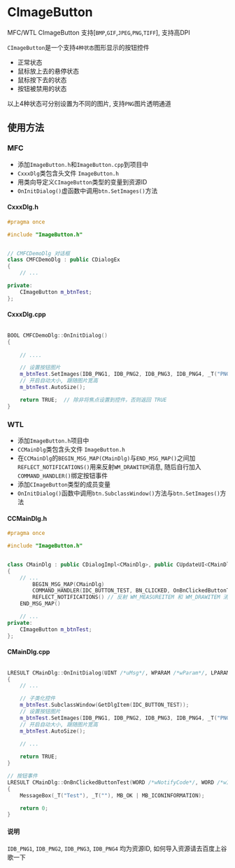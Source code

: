 # CImageButton
MFC/WTL CImageButton 支持[`BMP`,`GIF`,`JPEG`,`PNG`,`TIFF`], 支持高DPI

`CImageButton`是一个支持`4种状态`图形显示的按钮控件
+ 正常状态
+ 鼠标放上去的悬停状态
+ 鼠标按下去的状态
+ 按钮被禁用的状态

以上4种状态可分别设置为不同的图片, 支持`PNG`图片透明通道

## 使用方法
### MFC
* 添加`ImageButton.h`和`ImageButton.cpp`到项目中
* `CxxxDlg`类包含头文件 `ImageButton.h`
* 用类向导定义`CImageButton`类型的变量到资源ID
* `OnInitDialog()`虚函数中调用`btn.SetImages()`方法


#### CxxxDlg.h

```cpp
#pragma once

#include "ImageButton.h"


// CMFCDemoDlg 对话框
class CMFCDemoDlg : public CDialogEx
{
    // ...

private:
	CImageButton m_btnTest;
};
```

####  CxxxDlg.cpp

```cpp

BOOL CMFCDemoDlg::OnInitDialog()
{
	
    // ....

	// 设置按钮图片
	m_btnTest.SetImages(IDB_PNG1, IDB_PNG2, IDB_PNG3, IDB_PNG4, _T("PNG"));
	// 开启自动大小, 跟随图片宽高
	m_btnTest.AutoSize();

	return TRUE;  // 除非将焦点设置到控件，否则返回 TRUE
}
```


### WTL

* 添加`ImageButton.h`项目中
* `CCMainDlg`类包含头文件 `ImageButton.h`
* 在`CCMainDlg`的`BEGIN_MSG_MAP(CMainDlg)`与`END_MSG_MAP()`之间加`REFLECT_NOTIFICATIONS()`用来反射`WM_DRAWITEM`消息, 随后自行加入`COMMAND_HANDLER()`绑定按钮事件
* 添加`CImageButton`类型的成员变量
* `OnInitDialog()`函数中调用`btn.SubclassWindow()`方法与`btn.SetImages()`方法


#### CCMainDlg.h

```cpp
#pragma once

#include "ImageButton.h"


class CMainDlg : public CDialogImpl<CMainDlg>, public CUpdateUI<CMainDlg>, public CMessageFilter, public CIdleHandler
{
    // ...
    	BEGIN_MSG_MAP(CMainDlg)
		COMMAND_HANDLER(IDC_BUTTON_TEST, BN_CLICKED, OnBnClickedButtonTest) // 按钮事件
		REFLECT_NOTIFICATIONS() // 反射 WM_MEASUREITEM 和 WM_DRAWITEM 消息
	END_MSG_MAP()

    // ...
private:
	CImageButton m_btnTest;
};
```

####  CMainDlg.cpp

```cpp

LRESULT CMainDlg::OnInitDialog(UINT /*uMsg*/, WPARAM /*wParam*/, LPARAM /*lParam*/, BOOL& /*bHandled*/)
{
	// ...

    // 子类化控件
	m_btnTest.SubclassWindow(GetDlgItem(IDC_BUTTON_TEST)); 
	// 设置按钮图片
	m_btnTest.SetImages(IDB_PNG1, IDB_PNG2, IDB_PNG3, IDB_PNG4, _T("PNG"));
	// 开启自动大小, 跟随图片宽高
	m_btnTest.AutoSize();

	// ...
	
	return TRUE;
}

// 按钮事件
LRESULT CMainDlg::OnBnClickedButtonTest(WORD /*wNotifyCode*/, WORD /*wID*/, HWND /*hWndCtl*/, BOOL& /*bHandled*/)
{
	MessageBox(_T("Test"), _T(""), MB_OK | MB_ICONINFORMATION);

	return 0;
}

```


#### 说明

`IDB_PNG1`, `IDB_PNG2`, `IDB_PNG3`, `IDB_PNG4` 均为资源ID, 如何导入资源请去百度上谷歌一下